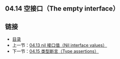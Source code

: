 ## 04.14 空接口（The empty interface）


## 链接
* [目录](https://github.com/gnefiy/go-tour-zh/blob/master/README.md)
* 上一节：[04.13 nil 接口值（Nil interface values）](https://github.com/gnefiy/go-tour-zh/blob/master/tour/methods/04.13.md)
* 下一节：[04.15 类型断言（Type assertions）](https://github.com/gnefiy/go-tour-zh/blob/master/tour/methods/04.15.md)
